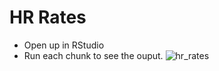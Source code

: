 # HR Rates
- Open up in RStudio
- Run each chunk to see the ouput.
![hr_rates](https://user-images.githubusercontent.com/7337212/168858532-559fb320-7461-419e-be5a-f054ecab17b5.png)
